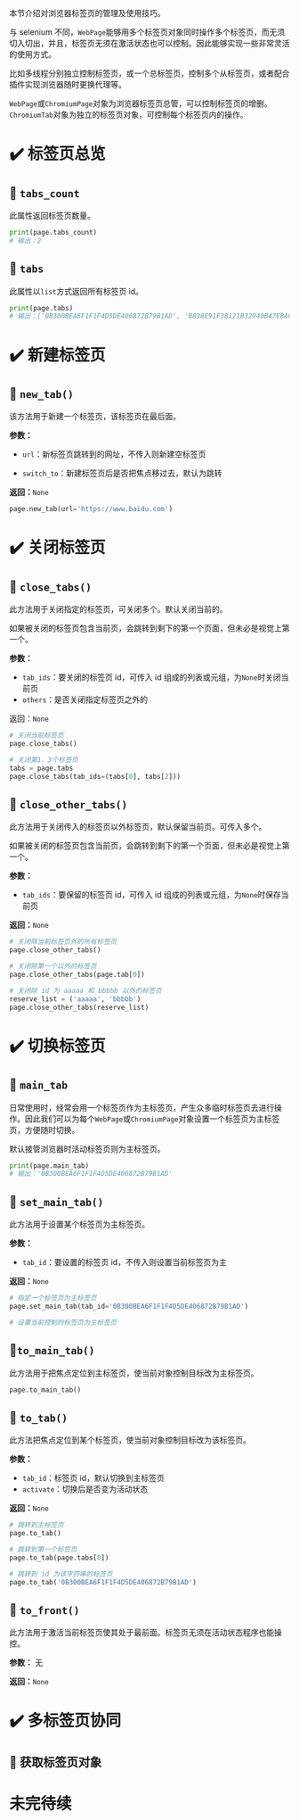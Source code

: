 本节介绍对浏览器标签页的管理及使用技巧。

与 selenium 不同，`WebPage`能够用多个标签页对象同时操作多个标签页，而无须切入切出，并且，标签页无须在激活状态也可以控制。因此能够实现一些非常灵活的使用方式。

比如多线程分别独立控制标签页，或一个总标签页，控制多个从标签页，或者配合插件实现浏览器随时更换代理等。

`WebPage`或`ChromiumPage`对象为浏览器标签页总管，可以控制标签页的增删。`ChromiumTab`对象为独立的标签页对象，可控制每个标签页内的操作。

# ✔️ 标签页总览

## 📍 `tabs_count`

此属性返回标签页数量。

```python
print(page.tabs_count)
# 输出：2
```

## 📍 `tabs`

此属性以`list`方式返回所有标签页 id。

```python
print(page.tabs)
# 输出：['0B300BEA6F1F1F4D5DE406872B79B1AD', 'B838E91F38121B32940B47E8AC59D015']
```

# ✔️ 新建标签页

## 📍 `new_tab()`

该方法用于新建一个标签页，该标签页在最后面。

**参数：**

- `url`：新标签页跳转到的网址，不传入则新建空标签页

- `switch_to`：新建标签页后是否把焦点移过去，默认为跳转

**返回：**`None`

```python
page.new_tab(url='https://www.baidu.com')
```

# ✔️ 关闭标签页

## 📍 `close_tabs()`

此方法用于关闭指定的标签页，可关闭多个。默认关闭当前的。

如果被关闭的标签页包含当前页，会跳转到剩下的第一个页面，但未必是视觉上第一个。

**参数：**

- `tab_ids`：要关闭的标签页 id，可传入 id 组成的列表或元组，为`None`时关闭当前页
- `others`：是否关闭指定标签页之外的

返回：`None`

```python
# 关闭当前标签页
page.close_tabs()

# 关闭第1、3个标签页
tabs = page.tabs
page.close_tabs(tab_ids=(tabs[0], tabs[2]))
```

## 📍 `close_other_tabs()`

此方法用于关闭传入的标签页以外标签页，默认保留当前页。可传入多个。

如果被关闭的标签页包含当前页，会跳转到剩下的第一个页面，但未必是视觉上第一个。

**参数：**

- `tab_ids`：要保留的标签页 id，可传入 id 组成的列表或元组，为`None`时保存当前页

**返回：**`None`

```python
# 关闭除当前标签页外的所有标签页
page.close_other_tabs()

# 关闭除第一个以外的标签页
page.close_other_tabs(page.tab[0])

# 关闭除 id 为 aaaaa 和 bbbbb 以外的标签页
reserve_list = ('aaaaa', 'bbbbb')
page.close_other_tabs(reserve_list)
```

# ✔️ 切换标签页

## 📍 `main_tab`

日常使用时，经常会用一个标签页作为主标签页，产生众多临时标签页去进行操作。因此我们可以为每个`WebPage`或`ChromiumPage`对象设置一个标签页为主标签页，方便随时切换。

默认接管浏览器时活动标签页则为主标签页。

```python
print(page.main_tab)
# 输出：'0B300BEA6F1F1F4D5DE406872B79B1AD'
```

## 📍 `set_main_tab()`

此方法用于设置某个标签页为主标签页。

**参数：**

- `tab_id`：要设置的标签页 id，不传入则设置当前标签页为主

**返回：**`None`

```python
# 指定一个标签页为主标签页
page.set_main_tab(tab_id='0B300BEA6F1F1F4D5DE406872B79B1AD')

# 设置当前控制的标签页为主标签页
```

## 📍`to_main_tab()`

此方法用于把焦点定位到主标签页，使当前对象控制目标改为主标签页。

```python
page.to_main_tab()
```

## 📍 `to_tab()`

此方法把焦点定位到某个标签页，使当前对象控制目标改为该标签页。

**参数：**

- `tab_id`：标签页 id，默认切换到主标签页
- `activate`：切换后是否变为活动状态

**返回：**`None`

```python
# 跳转到主标签页
page.to_tab()

# 跳转到第一个标签页
page.to_tab(page.tabs[0])

# 跳转到 id 为该字符串的标签页
page.to_tab('0B300BEA6F1F1F4D5DE406872B79B1AD')
```

## 📍 `to_front()`

此方法用于激活当前标签页使其处于最前面。标签页无须在活动状态程序也能操控。

**参数：** 无

**返回：**`None`

# ✔️ 多标签页协同

## 📍 获取标签页对象

# 未完待续
